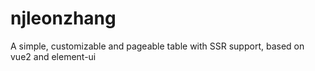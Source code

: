# njleonzhang
A simple, customizable and pageable table with SSR support, based on vue2 and element-ui
